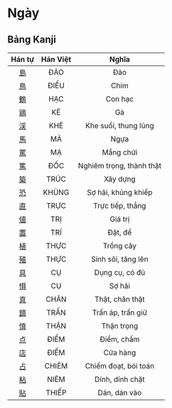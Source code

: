 <link href="styles.css" rel="stylesheet">

# Ngày

## Bảng Kanji

| Hán tự | Hán Việt | Nghĩa |
| :---: | :---: | :---: |
| [<span class="stroke-order">島</span>](https://www.tiengnhatdongian.com/kanji/giai-nghia-kanji-%E5%B3%B6) | ĐẢO | Đảo |
| [<span class="stroke-order">鳥</span>](https://www.tiengnhatdongian.com/kanji/giai-nghia-kanji-%E9%B3%A5) | ĐIỂU | Chim |
| [<span class="stroke-order">鶴</span>](https://www.tiengnhatdongian.com/kanji/giai-nghia-kanji-%E9%B6%B4) | HẠC | Con hạc |
| [<span class="stroke-order">鶏</span>](https://www.tiengnhatdongian.com/kanji/giai-nghia-kanji-%E9%B6%8F) | KÊ | Gà |
| [<span class="stroke-order">渓</span>](https://www.tiengnhatdongian.com/kanji/giai-nghia-kanji-%E6%B8%93) | KHÊ | Khe suối, thung lũng |
| [<span class="stroke-order">馬</span>](https://www.tiengnhatdongian.com/kanji/giai-nghia-kanji-%E9%A6%AC) | MÃ | Ngựa |
| [<span class="stroke-order">罵</span>](https://www.tiengnhatdongian.com/kanji/giai-nghia-kanji-%E7%BD%B5) | MẠ | Mắng chửi |
| [<span class="stroke-order">篤</span>](https://www.tiengnhatdongian.com/kanji/giai-nghia-kanji-%E7%AF%A4) | ĐỐC | Nghiêm trọng, thành thật |
| [<span class="stroke-order">築</span>](https://www.tiengnhatdongian.com/kanji/giai-nghia-kanji-%E7%AF%89) | TRÚC | Xây dựng |
| [<span class="stroke-order">恐</span>](https://www.tiengnhatdongian.com/kanji/giai-nghia-kanji-%E6%81%90) | KHỦNG | Sợ hãi, khủng khiếp |
| [<span class="stroke-order">直</span>](https://www.tiengnhatdongian.com/kanji/giai-nghia-kanji-%E7%9B%B4) | TRỰC | Trực tiếp, thẳng |
| [<span class="stroke-order">値</span>](https://www.tiengnhatdongian.com/kanji/giai-nghia-kanji-%E5%80%A4) | TRỊ | Giá trị |
| [<span class="stroke-order">置</span>](https://www.tiengnhatdongian.com/kanji/giai-nghia-kanji-%E7%BD%AE) | TRÍ | Đặt, để |
| [<span class="stroke-order">植</span>](https://www.tiengnhatdongian.com/kanji/giai-nghia-kanji-%E6%A4%8D) | THỰC | Trồng cây |
| [<span class="stroke-order">殖</span>](https://www.tiengnhatdongian.com/kanji/giai-nghia-kanji-%E6%AE%96) | THỰC | Sinh sôi, tăng lên |
| [<span class="stroke-order">具</span>](https://www.tiengnhatdongian.com/kanji/giai-nghia-kanji-%E5%85%B7) | CỤ | Dụng cụ, có đủ |
| [<span class="stroke-order">惧</span>](https://www.tiengnhatdongian.com/kanji/giai-nghia-kanji-%E6%83%A7) | CỤ | Sợ hãi |
| [<span class="stroke-order">真</span>](https://www.tiengnhatdongian.com/kanji/giai-nghia-kanji-%E7%9C%9F) | CHÂN | Thật, chân thật |
| [<span class="stroke-order">鎮</span>](https://www.tiengnhatdongian.com/kanji/giai-nghia-kanji-%E9%8E%AE) | TRẤN | Trấn áp, trấn giữ |
| [<span class="stroke-order">慎</span>](https://www.tiengnhatdongian.com/kanji/giai-nghia-kanji-%E6%85%8E) | THẬN | Thận trọng |
| [<span class="stroke-order">点</span>](https://www.tiengnhatdongian.com/kanji/giai-nghia-kanji-%E7%82%B9) | ĐIỂM | Điểm, chấm |
| [<span class="stroke-order">店</span>](https://www.tiengnhatdongian.com/kanji/giai-nghia-kanji-%E5%BA%97) | ĐIẾM | Cửa hàng |
| [<span class="stroke-order">占</span>](https://www.tiengnhatdongian.com/kanji/giai-nghia-kanji-%E5%8D%A0) | CHIÊM | Chiếm đoạt, bói toán |
| [<span class="stroke-order">粘</span>](https://www.tiengnhatdongian.com/kanji/giai-nghia-kanji-%E7%B2%98) | NIÊM | Dính, dính chặt |
| [<span class="stroke-order">貼</span>](https://www.tiengnhatdongian.com/kanji/giai-nghia-kanji-%E8%B2%BC) | THIẾP | Dán, dán vào |

